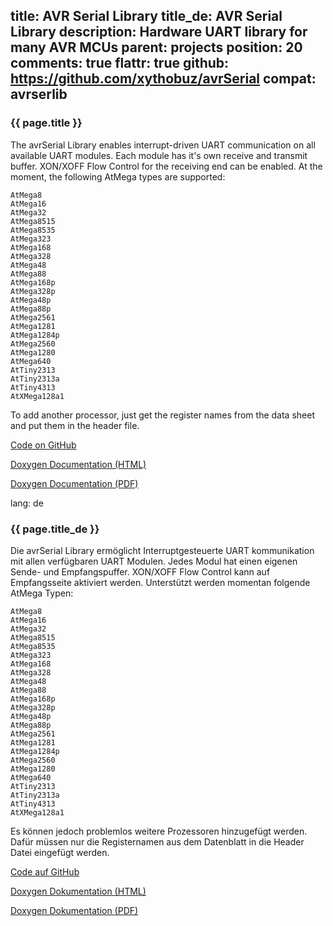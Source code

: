 title: AVR Serial Library
title_de: AVR Serial Library
description: Hardware UART library for many AVR MCUs
parent: projects
position: 20
comments: true
flattr: true
github: https://github.com/xythobuz/avrSerial
compat: avrserlib
---

### {{ page.title }}

The avrSerial Library enables interrupt-driven UART communication on all available UART modules. Each module has it's own receive and transmit buffer. XON/XOFF Flow Control for the receiving end can be enabled. At the moment, the following AtMega types are supported:

    AtMega8
    AtMega16
    AtMega32
    AtMega8515
    AtMega8535
    AtMega323
    AtMega168
    AtMega328
    AtMega48
    AtMega88
    AtMega168p
    AtMega328p
    AtMega48p
    AtMega88p
    AtMega2561
    AtMega1281
    AtMega1284p
    AtMega2560
    AtMega1280
    AtMega640
    AtTiny2313
    AtTiny2313a
    AtTiny4313
    AtXMega128a1

To add another processor, just get the register names from the data sheet and put them in the header file.

[Code on GitHub][1]

[Doxygen Documentation (HTML)][2]

[Doxygen Documentation (PDF)][3]

 [1]: https://github.com/xythobuz/avrSerial
 [2]: http://www.xythobuz.org/avrserial/
 [3]: http://www.xythobuz.org/avrserial.pdf

lang: de

### {{ page.title_de }}

Die avrSerial Library ermöglicht Interruptgesteuerte UART kommunikation mit allen verfügbaren UART Modulen. Jedes Modul hat einen eigenen Sende- und Empfangspuffer. XON/XOFF Flow Control kann auf Empfangsseite aktiviert werden. Unterstützt werden momentan folgende AtMega Typen:

    AtMega8
    AtMega16
    AtMega32
    AtMega8515
    AtMega8535
    AtMega323
    AtMega168
    AtMega328
    AtMega48
    AtMega88
    AtMega168p
    AtMega328p
    AtMega48p
    AtMega88p
    AtMega2561
    AtMega1281
    AtMega1284p
    AtMega2560
    AtMega1280
    AtMega640
    AtTiny2313
    AtTiny2313a
    AtTiny4313
    AtXMega128a1

Es können jedoch problemlos weitere Prozessoren hinzugefügt werden. Dafür müssen nur die Registernamen aus dem Datenblatt in die Header Datei eingefügt werden.

[Code auf GitHub][1]

[Doxygen Dokumentation (HTML)][2]

[Doxygen Dokumentation (PDF)][3]

 [1]: https://github.com/xythobuz/avrSerial
 [2]: http://www.xythobuz.org/avrserial/
 [3]: http://www.xythobuz.org/avrserial.pdf
